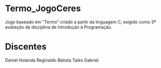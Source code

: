 # Termo_JogoCeres
Jogo baseado em "Termo" criado a partir da linguagem C, exigido como 3ª avaliação da disciplina de Introdução à Programação. 

# Discentes
Daniel Holanda
Reginaldo Batista
Tales Gabriel
